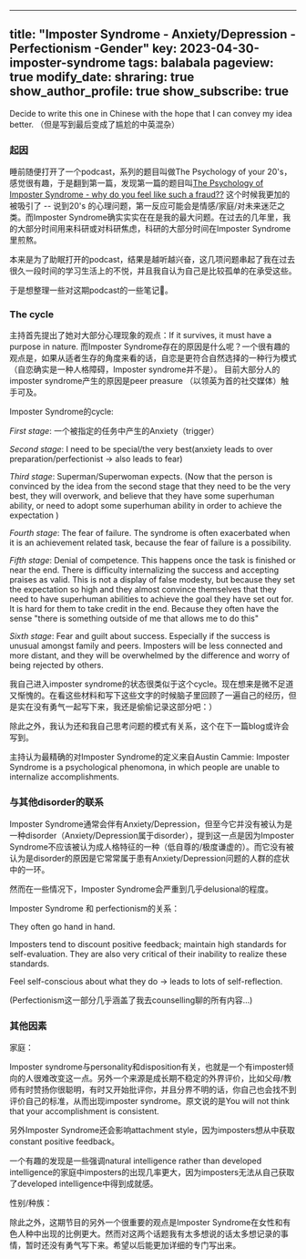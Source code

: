 
---
title: "Imposter Syndrome - Anxiety/Depression - Perfectionism -Gender"
key: 2023-04-30-imposter-syndrome
tags: balabala
pageview: true
modify_date: 
shraring: true
show_author_profile: true
show_subscribe: true
---

Decide to write this one in Chinese with the hope that I can convey my idea better.
（但是写到最后变成了尴尬的中英混杂）

### 起因

睡前随便打开了一个podcast，系列的题目叫做The Psychology of your 20's，感觉很有趣，于是翻到第一篇，发现第一篇的题目叫[The Psychology of Imposter Syndrome - why do you feel like such a fraud??](https://open.spotify.com/episode/1FctRLPRJ3pKfDEeJSxUGs?si=Sk-mb9aHQkWRCK18NHgVew) 这个时候我更加的被吸引了 -- 说到20's 的心理问题，第一反应可能会是情感/家庭/对未来迷茫之类。而Imposter Syndrome确实实实在在是我的最大问题。在过去的几年里，我的大部分时间用来科研或对科研焦虑，科研的大部分时间在Imposter Syndrome里煎熬。

本来是为了助眠打开的podcast，结果是越听越兴奋，这几项问题串起了我在过去很久一段时间的学习生活上的不悦，并且我自认为自己是比较孤单的在承受这些。

于是想整理一些对这期podcast的一些笔记📒。


### The cycle

主持首先提出了她对大部分心理现象的观点：If it survives, it must have a purpose in nature. 而Imposter Syndrome存在的原因是什么呢？一个很有趣的观点是，如果从适者生存的角度来看的话，自恋是更符合自然选择的一种行为模式（自恋确实是一种人格障碍，Imposter syndrome并不是）。 目前大部分人的imposter syndrome产生的原因是peer preasure （以领英为首的社交媒体）触手可及。

Imposter Syndrome的cycle:

*First stage*: 一个被指定的任务中产生的Anxiety（trigger） 

*Second stage*: I need to be special/the very best(anxiety leads to over preparation/perfectionist -> also leads to fear) 

*Third stage*: Superman/Superwoman expects. (Now that the person is convinced by the idea from the second stage that they need to be the very best, they will overwork, and believe that they have some superhuman ability, or need to adopt some superhuman ability in order to achieve the expectation )

*Fourth stage*: The fear of failure. The syndrome is often exacerbated when it is an achievement related task, because the fear of failure is a possibility.

*Fifth stage*: Denial of competence. This happens once the task is finished or near the end. There is difficulty internalizing the success and accepting praises as valid. This is not a display of false modesty, but because they set the expectation so high and they almost convince themselves that they need to have superhuman abilities to achieve the goal they have set out for. It is hard for them to take credit in the end. Because they often have the sense "there is something outside of me that allows me to do this"

*Sixth stage*: Fear and guilt about success. Especially if the success is unusual amongst family and peers. Imposters will be less connected and more distant, and they will be overwhelmed by the difference and worry of being rejected by others.

我自己进入imposter syndrome的状态很类似于这个cycle。现在想来是微不足道又惭愧的。在看这些材料和写下这些文字的时候脑子里回顾了一遍自己的经历，但是实在没有勇气一起写下来，我还是偷偷记录这部分吧：）

除此之外，我认为还和我自己思考问题的模式有关系，这个在下一篇blog或许会写到。

主持认为最精确的对Imposter Syndrome的定义来自Austin Cammie:
Imposter Syndrome is a psychological phenomona, in which people are unable to internalize accomplishments.


### 与其他disorder的联系

Imposter Syndrome通常会伴有Anxiety/Depression，但至今它并没有被认为是一种disorder（Anxiety/Depression属于disorder），提到这一点是因为Imposter Syndrome不应该被认为成人格特征的一种（低自尊的/极度谦虚的）。而它没有被认为是disorder的原因是它常常属于患有Anxiety/Depression问题的人群的症状中的一环。

然而在一些情况下，Imposter Syndrome会严重到几乎delusional的程度。

Imposter Syndrome 和 perfectionism的关系：

They often go hand in hand.

Imposters tend to discount positive feedback; maintain high standards for self-evaluation. They are also very critical of their inability to realize these standards. 

Feel self-conscious about what they do -> leads to lots of self-reflection.

(Perfectionism这一部分几乎涵盖了我去counselling聊的所有内容...)


### 其他因素

家庭：

Imposter syndrome与personality和disposition有关，也就是一个有imposter倾向的人很难改变这一点。另外一个来源是成长期不稳定的外界评价，比如父母/教师有时赞扬你很聪明，有时又开始批评你，并且分界不明的话，你自己也会找不到评价自己的标准，从而出现imposter syndrome。原文说的是You will not think that your accomplishment is consistent.

另外Imposter Syndrome还会影响attachment style，因为imposters想从中获取constant positive feedback。


一个有趣的发现是一些强调natural intelligence rather than developed intelligence的家庭中imposters的出现几率更大，因为imposters无法从自己获取了developed intelligence中得到成就感。

性别/种族：

除此之外，这期节目的另外一个很重要的观点是Imposter Syndrome在女性和有色人种中出现的比例更大。然而对这两个话题我有太多想说的话太多想记录的事情，暂时还没有勇气写下来。希望以后能更加详细的专门写出来。
